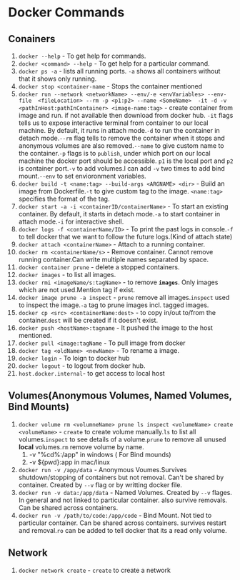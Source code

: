 # Docker Commands

## Conainers

1. `docker --help` - To get help for commands.
1. `docker <command> --help` - To get help for a particular command.
1. `docker ps -a` - lists all running ports. `-a` shows all containers without that it shows only running.
1. `docker stop <container-name` - Stops the container mentioned
1. `docker run --network <networkName> --env/-e <envVariables> --env-file  <fileLocation> --rm -p <p1:p2> --name <SomeName>  -it -d -v <pathInHost:pathInContainer> <image-name:tag>` - create container from image and run. if not available then download from docker hub. `-it` flags tells us to expose interactive terminal from container to our local machine. By default, it runs in attach mode.`-d` to run the container in detach mode.`--rm` flag tells to remove the container when it stops and anonymous volumes are also removed.`--name` to give custom name to the container.`-p` flags is to `publish`, under which port on our local machine the docker port should be accessible. `p1` is the local port and `p2` is container port.`-v` to add volumes.I can add `-v` two times to add bind mount.`--env` to set envioronment variables.
1. `docker build -t <name:tag> --build-args <ARGNAME> <dir>` - Build an image from Dockerfile.`-t` to give custom tag to the
   image. `<name:tag>` specifies the format of the tag.
1. `docker start -a -i <containerID/containerName>` - To start an existing container. By default, it starts in detach
   mode.`-a` to start container in attach mode.`-i` for interactive shell.
1. `docker logs -f <containerName/ID>` - To print the past logs in console.`-f` to tell docker that we want to follow
   the future logs.(Kind of attach state)
1. `docker attach <containerName>` - Attach to a running container.
1. `docker rm <containerName/s>` - Remove container. Cannot remove running container.Can write multiple names separated
   by space.
1. `docker container prune` - delete a stopped containers.
1. `docker images` - to list all images.
1. `docker rmi <imageName/s:tagName>` - to remove **`images`**. Only images which are not used.Mention tag if exist.
1. `docker image prune -a inspect` - `prune` remove all images.`inspect` used to inspect the image.`-a` tag to prune
   images incl. tagged images.
1. `docker cp <src> <containerName:dest>` - to copy in/out to/from the container.`dest` will be created if it doesn't
   exist.
1. `docker push <hostName>:tagname` - It pushed the image to the host mentioned.
1. `docker pull <image:tagName` - To pull image from docker
1. `docker tag <oldName> <newName>` - To rename a image.
1. `docker login` - To loign to docker hub
1. `docker logout` - to logout from docker hub.
1. `host.docker.internal`-  to get access to local host

## Volumes(Anonymous Volumes, Named Volumes, Bind Mounts)

1. `docker volume rm <volumneName> prune ls inspect <volumeName> create <volumeName>` - `create` to create volume  manually.`ls` to list all volumes.`inspect` to see details of a volume.`prune` to remove all unused **local** volumes.`rm` remove volume by name.
   1. -v "%cd%:/app" in windows ( For Bind mounds)  
   1. -v ${pwd}:app in mac/linux
1. `docker run -v /app/data` - Anonymous Voumes.Survives shutdown/stopping of containers but not removal. Can't be shared by container. Created by `--v` flag or by writting docker file.
1. `docker run -v data:/app/data` - Named Volumes. Created by `--v` flages. In general and not linked to particular container. also survive removals. Can be shared across containers.  
1. `docker run -v /path/to/code:/app/code` - Bind Mount. Not tied to particular container. Can be shared across containers. survives restart and removal.`ro` can be added to tell docker that its a read only volume.

## Network

1. `docker network create` - `create` to create a network
